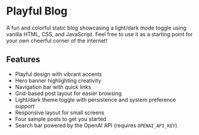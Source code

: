 # Playful Blog

A fun and colorful static blog showcasing a light/dark mode toggle using vanilla HTML, CSS, and JavaScript. Feel free to use it as a starting point for your own cheerful corner of the internet!

## Features
- Playful design with vibrant accents
- Hero banner highlighting creativity
- Navigation bar with quick links
- Grid-based post layout for easier browsing
- Light/dark theme toggle with persistence and system preference support
- Responsive layout for small screens
- Four sample posts to get you started
- Search bar powered by the OpenAI API (requires `OPENAI_API_KEY`)
